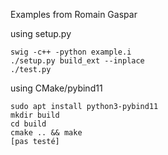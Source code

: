 Examples from Romain Gaspar

using setup.py
```
swig -c++ -python example.i
./setup.py build_ext --inplace
./test.py
```

using CMake/pybind11
```
sudo apt install python3-pybind11
mkdir build
cd build
cmake .. && make
[pas testé]
```